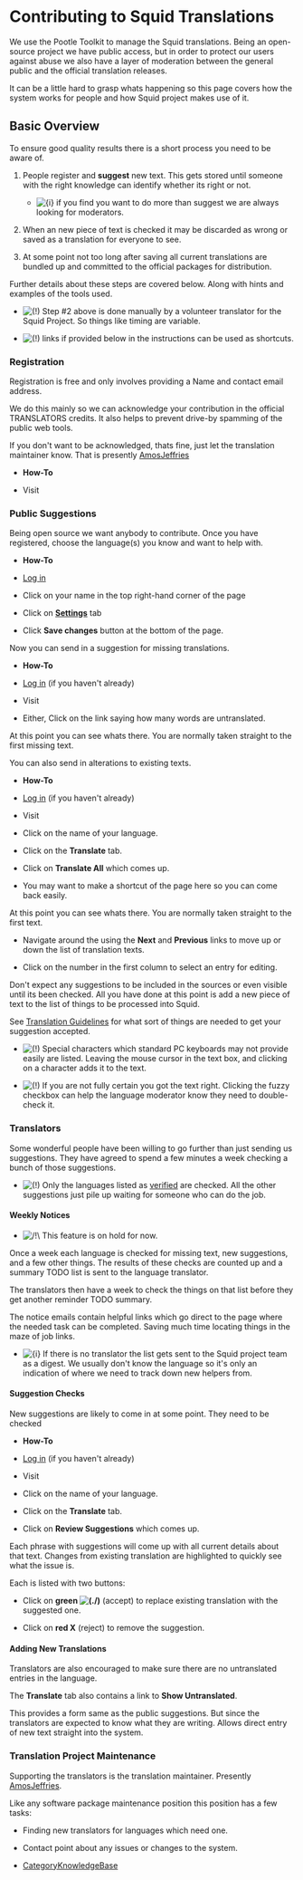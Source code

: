 # Contributing to Squid Translations

We use the Pootle Toolkit to manage the Squid translations. Being an
open-source project we have public access, but in order to protect our
users against abuse we also have a layer of moderation between the
general public and the official translation releases.

It can be a little hard to grasp whats happening so this page covers how
the system works for people and how Squid project makes use of it.

## Basic Overview

To ensure good quality results there is a short process you need to be
aware of.

1.  People register and **suggest** new text. This gets stored until
    someone with the right knowledge can identify whether its right or
    not.
    
      - ![{i}](https://wiki.squid-cache.org/wiki/squidtheme/img/icon-info.png)
        if you find you want to do more than suggest we are always
        looking for moderators.

2.  When an new piece of text is checked it may be discarded as wrong or
    saved as a translation for everyone to see.

3.  At some point not too long after saving all current translations are
    bundled up and committed to the official packages for distribution.

Further details about these steps are covered below. Along with hints
and examples of the tools used.

  - ![(\!)](https://wiki.squid-cache.org/wiki/squidtheme/img/idea.png)
    Step \#2 above is done manually by a volunteer translator for the
    Squid Project. So things like timing are variable.

  - ![(\!)](https://wiki.squid-cache.org/wiki/squidtheme/img/idea.png)
    links if provided below in the instructions can be used as
    shortcuts.

### Registration

Registration is free and only involves providing a Name and contact
email address.

We do this mainly so we can acknowledge your contribution in the
official TRANSLATORS credits. It also helps to prevent drive-by spamming
of the public web tools.

If you don't want to be acknowledged, thats fine, just let the
translation maintainer know. That is presently
[AmosJeffries](/AmosJeffries#)

  - **How-To**

  - Visit [](http://translate.squid-cache.org/accounts/register/)

### Public Suggestions

Being open source we want anybody to contribute. Once you have
registered, choose the language(s) you know and want to help with.

  - **How-To**

  - [Log in](http://translate.squid-cache.org/accounts/login/)

  - Click on your name in the top right-hand corner of the page

  - Click on
    **[Settings](http://translate.squid-cache.org/accounts/edit/)** tab

  - Click **Save changes** button at the bottom of the page.

Now you can send in a suggestion for missing translations.

  - **How-To**

  - [Log in](http://translate.squid-cache.org/accounts/login/) (if you
    haven't already)

  - Visit [](http://translate.squid-cache.org/projects/squid/)

  - Either, Click on the link saying how many words are untranslated.

At this point you can see whats there. You are normally taken straight
to the first missing text.

You can also send in alterations to existing texts.

  - **How-To**

  - [Log in](http://translate.squid-cache.org/accounts/login/) (if you
    haven't already)

  - Visit [](http://translate.squid-cache.org/projects/squid/)

  - Click on the name of your language.

  - Click on the **Translate** tab.

  - Click on **Translate All** which comes up.

  - You may want to make a shortcut of the page here so you can come
    back easily.

At this point you can see whats there. You are normally taken straight
to the first text.

  - Navigate around the using the **Next** and **Previous** links to
    move up or down the list of translation texts.

  - Click on the number in the first column to select an entry for
    editing.

Don't expect any suggestions to be included in the sources or even
visible until its been checked. All you have done at this point is add a
new piece of text to the list of things to be processed into Squid.

See [Translation
Guidelines](/Translations/Guidelines#)
for what sort of things are needed to get your suggestion accepted.

  - ![(\!)](https://wiki.squid-cache.org/wiki/squidtheme/img/idea.png)
    Special characters which standard PC keyboards may not provide
    easily are listed. Leaving the mouse cursor in the text box, and
    clicking on a character adds it to the text.

  - ![(\!)](https://wiki.squid-cache.org/wiki/squidtheme/img/idea.png)
    If you are not fully certain you got the text right. Clicking the
    fuzzy checkbox can help the language moderator know they need to
    double-check it.

### Translators

Some wonderful people have been willing to go further than just sending
us suggestions. They have agreed to spend a few minutes a week checking
a bunch of those suggestions.

  - ![(\!)](https://wiki.squid-cache.org/wiki/squidtheme/img/idea.png)
    Only the languages listed as
    [verified](/Translations#)
    are checked. All the other suggestions just pile up waiting for
    someone who can do the job.

#### Weekly Notices

  - ![/\!\\](https://wiki.squid-cache.org/wiki/squidtheme/img/alert.png)
    This feature is on hold for now.

Once a week each language is checked for missing text, new suggestions,
and a few other things. The results of these checks are counted up and a
summary TODO list is sent to the language translator.

The translators then have a week to check the things on that list before
they get another reminder TODO summary.

The notice emails contain helpful links which go direct to the page
where the needed task can be completed. Saving much time locating things
in the maze of job links.

  - ![{i}](https://wiki.squid-cache.org/wiki/squidtheme/img/icon-info.png)
    If there is no translator the list gets sent to the Squid project
    team as a digest. We usually don't know the language so it's only an
    indication of where we need to track down new helpers from.

#### Suggestion Checks

New suggestions are likely to come in at some point. They need to be
checked

  - **How-To**

  - [Log in](http://translate.squid-cache.org/accounts/login/) (if you
    haven't already)

  - Visit [](http://translate.squid-cache.org/projects/squid/)

  - Click on the name of your language.

  - Click on the **Translate** tab.

  - Click on **Review Suggestions** which comes up.

Each phrase with suggestions will come up with all current details about
that text. Changes from existing translation are highlighted to quickly
see what the issue is.

Each is listed with two buttons:

  - Click on **green
    ![(./)](https://wiki.squid-cache.org/wiki/squidtheme/img/checkmark.png)**
    (accept) to replace existing translation with the suggested one.

  - Click on **red X** (reject) to remove the suggestion.

#### Adding New Translations

Translators are also encouraged to make sure there are no untranslated
entries in the language.

The **Translate** tab also contains a link to **Show Untranslated**.

This provides a form same as the public suggestions. But since the
translators are expected to know what they are writing. Allows direct
entry of new text straight into the system.

### Translation Project Maintenance

Supporting the translators is the translation maintainer. Presently
[AmosJeffries](/AmosJeffries#).

Like any software package maintenance position this position has a few
tasks:

  - Finding new translators for languages which need one.

<!-- end list -->

  - Contact point about any issues or changes to the system.

<!-- end list -->

  - [CategoryKnowledgeBase](/CategoryKnowledgeBase#)

